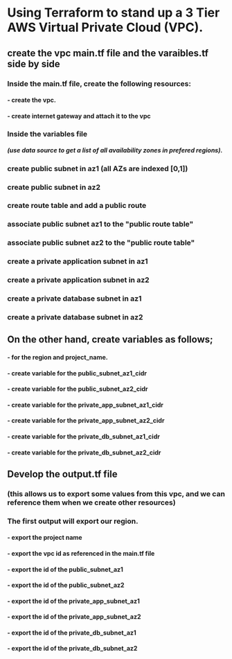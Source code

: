 # Using Terraform to stand up a 3 Tier AWS Virtual Private Cloud (VPC).
## create the vpc main.tf file and the varaibles.tf side by side
### Inside the main.tf file, create the following resources:
#### - create the vpc.
#### - create internet gateway and attach it to the vpc
### Inside the variables file
##### (use data source to get a list of all availability zones in prefered regions).
### create public subnet in az1 (all AZs are indexed [0,1])
### create public subnet in az2
### create route table and add a public route
### associate public subnet az1 to the "public route table"
### associate public subnet az2 to the "public route table"
### create a private application subnet in az1
### create a private application subnet in az2
### create a private database subnet in az1
### create a private database subnet in az2
## On the other hand, create variables as follows;
#### - for the region and project_name.
#### - create variable for the public_subnet_az1_cidr
#### - create variable for the public_subnet_az2_cidr
#### - create variable for the private_app_subnet_az1_cidr
#### - create variable for the private_app_subnet_az2_cidr
#### - create variable for the private_db_subnet_az1_cidr
#### - create variable for the private_db_subnet_az2_cidr
## Develop the output.tf file 
### (this allows us to export some values from this vpc, and we can reference them when we create other resources)
### The first output will export our region.
#### - export the project name
#### - export the vpc id as referenced in the main.tf file
#### - export the id of the public_subnet_az1
#### - export the id of the public_subnet_az2
#### - export the id of the private_app_subnet_az1
#### - export the id of the private_app_subnet_az2
#### - export the id of the private_db_subnet_az1
#### - export the id of the private_db_subnet_az2
